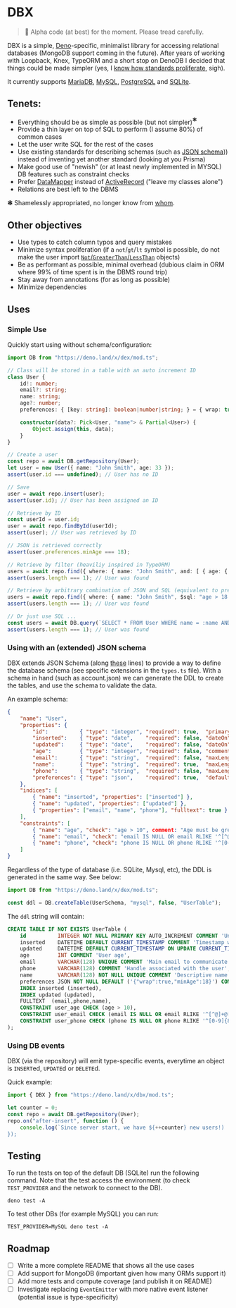 # DBX

> 🚧 Alpha code (at best) for the moment. Please tread carefully.

DBX is a simple, [Deno](https://deno.land/)-specific, minimalist library for accessing relational databases (MongoDB support 
coming in the future). After years of working with Loopback, Knex, TypeORM and a short stop on DenoDB
I decided that things could be made simpler (yes, I [know how standards proliferate](https://imgs.xkcd.com/comics/standards.png), sigh).

It currently supports [MariaDB](https://mariadb.org/), [MySQL](https://www.mysql.com/), [PostgreSQL](https://www.postgresql.org/) and [SQLite](https://www.sqlite.org/index.html).


## Tenets:

- Everything should be as simple as possible (but not simpler)**<sup>✻</sup>**
- Provide a thin layer on top of SQL to perform (I assume 80%) of common cases
- Let the user write SQL for the rest of the cases
- Use existing standards for describing schemas (such as [JSON schema](https://json-schema.org))) instead of inventing yet another standard (looking at you Prisma)
- Make good use of "newish" (or at least newly implemented in MYSQL) DB features such as constraint checks
- Prefer [DataMapper](https://typeorm.io/active-record-data-mapper#what-is-the-data-mapper-pattern) instead of [ActiveRecord](https://typeorm.io/active-record-data-mapper#what-is-the-active-record-pattern) ("leave my classes alone")
- Relations are best left to the DBMS

**✻** Shamelessly appropriated, no longer know from [whom](https://quoteinvestigator.com/2011/05/13/einstein-simple/).


## Other objectives

- Use types to catch column typos and query mistakes
- Minimize syntax proliferation (if a `not`/`gt`/`lt` symbol is possible, do not make the user import [`Not`/`GreaterThan`/`LessThan`](https://typeorm.io/find-options#advanced-options) objects)
- Be as performant as possible, minimal overhead (dubious claim in ORM where 99% of time spent is in the DBMS round trip)
- Stay away from annotations (for as long as possible)
- Minimize dependencies


## Uses

### Simple Use

Quickly start using without schema/configuration:

```ts
import DB from "https://deno.land/x/dex/mod.ts";

// Class will be stored in a table with an auto increment ID
class User {
    id!: number;
    email?: string;
    name: string;
    age?: number;
    preferences: { [key: string]: boolean|number|string; } = { wrap: true, minAge: 18 };

    constructor(data?: Pick<User, "name"> & Partial<User>) {
        Object.assign(this, data);
    }
}

// Create a user
const repo = await DB.getRepository(User);
let user = new User({ name: "John Smith", age: 33 });
assert(user.id === undefined); // User has no ID

// Save
user = await repo.insert(user);
assert(user.id); // User has been assigned an ID

// Retrieve by ID
const userId = user.id;
user = await repo.findById(userId);
assert(user); // User was retrieved by ID

// JSON is retrieved correctly
assert(user.preferences.minAge === 18);

// Retrieve by filter (heaviliy inspired in TypeORM)
users = await repo.find({ where: { name: "John Smith", and: [ { age: { gt: 18 } }, { age: { lt: 100 } } ] }, order: { age: "DESC" }, limit: 1 });
assert(users.length === 1); // User was found

// Retrieve by arbitrary combination of JSON and SQL (equivalent to previous query)
users = await repo.find({ where: { name: "John Smith", $sql: "age > 18 AND age < 100" }, order: { age: "DESC" }, limit: 1 });
assert(users.length === 1); // User was found

// Or just use SQL ...
const users = await DB.query(`SELECT * FROM User WHERE name = :name AND age > :minAge AND age < :maxAge`, {  name: "John Smith", minAge: 18, maxAge: 100 });
assert(users.length === 1); // User was found
```

### Using with an (extended) JSON schema

DBX extends JSON Schema (along [these](https://json-schema.org/understanding-json-schema/structuring.html#id21) lines) to 
provide a way to define the database schema (see specific extensions in the `types.ts` file). With a schema in hand (such as account.json) we
can generate the DDL to create the tables, and use the schema to validate the data.

An example schema:

```json
{
    "name": "User",
    "properties": {
        "id":          { "type": "integer", "required": true,  "primaryKey": true, "comment": "Unique identifier, auto-generated. It's the primary key." },
        "inserted":    { "type": "date",    "required": false, "dateOn": "insert", "comment": "Timestamp when current record is inserted" },
        "updated":     { "type": "date",    "required": false, "dateOn": "update", "comment": "Timestamp when current record is updated" },
        "age":         { "type": "integer", "required": false, "comment": "User age" },
        "email":       { "type": "string",  "required": false, "maxLength": 128, "unique": true, "comment": "Main email to communicate for user" },
        "name":        { "type": "string",  "required": true,  "maxLength": 128, "unique": true, "comment": "Descriptive name to identify the instance" },
        "phone":       { "type": "string",  "required": false, "maxLength": 128, "comment": "Phone associated with the user" },
        "preferences": { "type": "json",    "required": true,  "default": { "wrap": true, "minAge": 18 }, "comment": "All the general options associated with the user." }
    },
    "indices": [
        { "name": "inserted", "properties": ["inserted"] },
        { "name": "updated", "properties": ["updated"] },
        { "properties": ["email", "name", "phone"], "fulltext": true }
    ],
    "constraints": [
        { "name": "age", "check": "age > 10", comment: "Age must be greater than 10" },
        { "name": "email", "check": "email IS NULL OR email RLIKE '^[^@]+@[^@]+[.][^@]{2,}$'", comment: "Basic regex for email validation" },
        { "name": "phone", "check": "phone IS NULL OR phone RLIKE '^[0-9]{8,16}$'", comment: "A phone should consist of ONLY numbers" }
    ]
}
```

Regardless of the type of database (i.e. SQLite, Mysql, etc), the DDL is generated in the same way. See below:

```ts
import DB from "https://deno.land/x/dex/mod.ts";

const ddl = DB.createTable(UserSchema, "mysql", false, "UserTable");
```

The `ddl` string will contain:

```sql
CREATE TABLE IF NOT EXISTS UserTable (
    id          INTEGER NOT NULL PRIMARY KEY AUTO_INCREMENT COMMENT 'Unique identifier, auto-generated. It''s the primary key.',
    inserted    DATETIME DEFAULT CURRENT_TIMESTAMP COMMENT 'Timestamp when current record is inserted',
    updated     DATETIME DEFAULT CURRENT_TIMESTAMP ON UPDATE CURRENT_TIMESTAMP COMMENT 'Timestamp when current record is updated',
    age         INT COMMENT 'User age',
    email       VARCHAR(128) UNIQUE COMMENT 'Main email to communicate for that user',
    phone       VARCHAR(128) COMMENT 'Handle associated with the user',
    name        VARCHAR(128) NOT NULL UNIQUE COMMENT 'Descriptive name to identify the instance',
    preferences JSON NOT NULL DEFAULT ('{"wrap":true,"minAge":18}') COMMENT 'All the general options associated with the user.',
    INDEX inserted (inserted),
    INDEX updated (updated),
    FULLTEXT  (email,phone,name),
    CONSTRAINT user_age CHECK (age > 10),
    CONSTRAINT user_email CHECK (email IS NULL OR email RLIKE '^[^@]+@[^@]+[.][^@]{2,}$'),
    CONSTRAINT user_phone CHECK (phone IS NULL OR phone RLIKE '^[0-9]{8,16}$')
);
```

### Using DB events

DBX (via the repository) will emit type-specific events, everytime an object is `INSERT`ed, `UPDATE`d or `DELETE`d.

Quick example:

```ts
import { DBX } from "https://deno.land/x/dbx/mod.ts";

let counter = 0;
const repo = await DB.getRepository(User);
repo.on("after-insert", function () {
    console.log(`Since server start, we have ${++counter} new users!)
});
```

## Testing

To run the tests on top of the default DB (SQLite) run the following command. Note that the test access the environment
(to check `TEST_PROVIDER` and the network to connect to the DB).

```shell
deno test -A
```

To test other DBs (for example MySQL) you can run:

```shell
TEST_PROVIDER=MySQL deno test -A
```


## Roadmap

- [ ] Write a more complete README that shows all the use cases
- [ ] Add support for MongoDB (important given how many ORMs support it)
- [ ] Add more tests and compute coverage (and publish it on README)
- [ ] Investigate replacing `EventEmitter` with more native event listener (potential issue is type-specificity)
